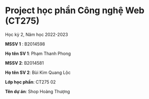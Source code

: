 # Project học phần Công nghệ Web (CT275)

Học kỳ 2, Năm học 2022-2023

**MSSV 1** : B2014598

**Họ tên SV 1**: Phạm Thanh Phong

**MSSV 2**: B2014581

**Họ tên SV 2**: Bùi Kim Quang Lộc

**Lớp học phần**: CT275 02

**Tên dự án**: Shop Hoàng Thượng

